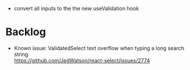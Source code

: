 -   convert all inputs to the the new useValidation hook

# Backlog

-   Known issue: ValidatedSelect text overflow when typing a long search string  
    https://github.com/JedWatson/react-select/issues/2774
